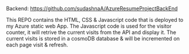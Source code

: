 Backend: https://github.com/sudashnaA/AzureResumeProjectBackEnd

This REPO contains the HTML, CSS & Javascript code that is deployed to my Azure static web App.
The Javascript code is used for the visitor counter, it will retrive the current visits from the API and display it.
The current visits is stored in a cosmoDB database & will be incremented on each page visit & refresh.
